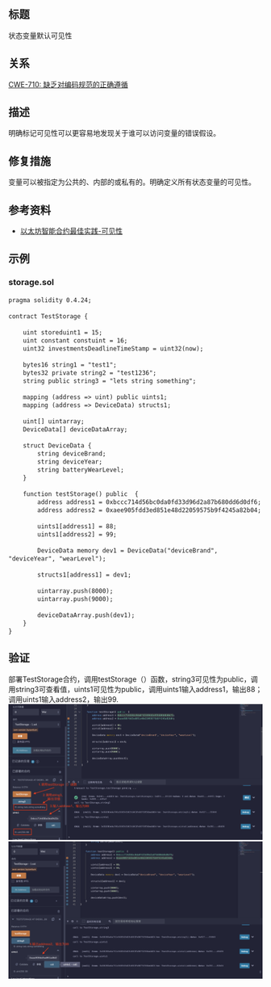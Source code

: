 ## 标题
状态变量默认可见性

## 关系
[CWE-710: 缺乏对编码规范的正确遵循](https://cwe.mitre.org/data/definitions/710.html)

## 描述
明确标记可见性可以更容易地发现关于谁可以访问变量的错误假设。

## 修复措施
变量可以被指定为公共的、内部的或私有的。明确定义所有状态变量的可见性。

## 参考资料
* [以太坊智能合约最佳实践-可见性](https://consensys.github.io/smart-contract-best-practices/development-recommendations/solidity-specific/visibility/)
## 示例
### storage.sol
``` solidity
pragma solidity 0.4.24;

contract TestStorage {

    uint storeduint1 = 15;
    uint constant constuint = 16;
    uint32 investmentsDeadlineTimeStamp = uint32(now); 

    bytes16 string1 = "test1"; 
    bytes32 private string2 = "test1236"; 
    string public string3 = "lets string something"; 

    mapping (address => uint) public uints1; 
    mapping (address => DeviceData) structs1; 

    uint[] uintarray; 
    DeviceData[] deviceDataArray; 

    struct DeviceData {
        string deviceBrand;
        string deviceYear;
        string batteryWearLevel;
    }

    function testStorage() public  {
        address address1 = 0xbccc714d56bc0da0fd33d96d2a87b680dd6d0df6;
        address address2 = 0xaee905fdd3ed851e48d22059575b9f4245a82b04;

        uints1[address1] = 88;
        uints1[address2] = 99;

        DeviceData memory dev1 = DeviceData("deviceBrand", "deviceYear", "wearLevel");

        structs1[address1] = dev1;

        uintarray.push(8000);
        uintarray.push(9000);

        deviceDataArray.push(dev1);
    }
}
```
## 验证
部署TestStorage合约，调用testStorage（）函数，string3可见性为public，调用string3可查看值，uints1可见性为public，调用uints1输入address1，输出88；调用uints1输入address2，输出99.
![1-8.png](./img/1-8.png)
![1-8-1.png](./img/1-8-1.png)


